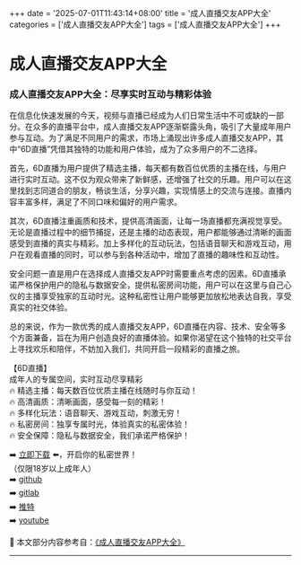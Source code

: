 +++
date = '2025-07-01T11:43:14+08:00'
title = '成人直播交友APP大全'
categories = ['成人直播交友APP大全']
tags = ['成人直播交友APP大全']
+++

# 成人直播交友APP大全

### 成人直播交友APP大全：尽享实时互动与精彩体验

在信息化快速发展的今天，视频与直播已经成为人们日常生活中不可或缺的一部分。在众多的直播平台中，成人直播交友APP逐渐崭露头角，吸引了大量成年用户参与互动。为了满足不同用户的需求，市场上涌现出许多成人直播交友APP，其中“6D直播”凭借其独特的功能和用户体验，成为了众多用户的不二选择。

首先，6D直播为用户提供了精选主播，每天都有数百位优质的主播在线，与用户进行实时互动。这不仅为观众带来了新鲜感，还增强了社交的乐趣。用户可以在这里找到志同道合的朋友，畅谈生活，分享兴趣，实现情感上的交流与连接。直播内容丰富多样，满足了不同口味和偏好的用户需求。

其次，6D直播注重画质和技术，提供高清画面，让每一场直播都充满视觉享受。无论是直播过程中的细节捕捉，还是主播的动态表现，用户都能够通过清晰的画面感受到直播的真实与精彩。加上多样化的互动玩法，包括语音聊天和游戏互动，用户在观看直播的同时，可以参与到各种活动中，增加了直播的趣味性和互动性。

安全问题一直是用户在选择成人直播交友APP时需要重点考虑的因素。6D直播承诺严格保护用户的隐私与数据安全，提供私密房间功能，用户可以在这里与自己心仪的主播享受独家的互动时光。这种私密性让用户能够更加放松地表达自我，享受真实的社交体验。

总的来说，作为一款优秀的成人直播交友APP，6D直播在内容、技术、安全等多个方面兼备，旨在为用户创造良好的直播体验。如果你渴望在这个独特的社交平台上寻找欢乐和陪伴，不妨加入我们，共同开启一段精彩的直播之旅。

【6D直播】  
成年人的专属空间，实时互动尽享精彩  
🔥 精选主播：每天数百位优质主播在线随时与你互动！  
🔥 高清画质：清晰画面，感受每一刻的精彩！  
🔥 多样化玩法：语音聊天、游戏互动，刺激无穷！  
🔥 私密房间：独享专属时光，体验真实的私密体验！  
🔥 安全保障：隐私与数据安全，我们承诺严格保护！  

➡️ [立即下载](https://down123.s3.ap-east-1.amazonaws.com/down/down.html?channelCode=blog) ⬅️，开启你的私密世界！  
（仅限18岁以上成年人）  
➡️ [github](https://aldult-live.github.io/)  
➡️ [gitlab](https://seo-09598d.gitlab.io/)  
➡️ [推特](https://x.com/wegame33)  
➡️ [youtube](https://www.youtube.com/@6Dlive)


📘 本文部分内容参考自：[《成人直播交友APP大全》](https://github.com/liveshow123321/tvshow)

---
